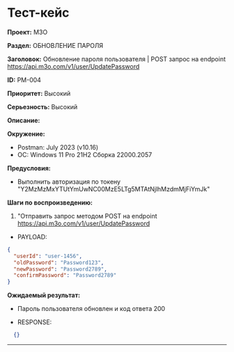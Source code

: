 # Тест-кейс

**Проект:** M3O

**Раздел:** ОБНОВЛЕНИЕ ПАРОЛЯ

**Заголовок:** Обновление пароля пользователя | POST запрос на endpoint <https://api.m3o.com/v1/user/UpdatePassword>

**ID:** PM-004

 **Приоритет:** Высокий

 **Серьезность:** Высокий

**Описание:**

**Окружение:**  

* Postman: July 2023 (v10.16)
* OC: Windows 11 Pro 21H2 Сборка 22000.2057

**Предусловия:**

* Выполнить авторизация по токену "Y2MzMzMxYTUtYmUwNC00MzE5LTg5MTAtNjlhMzdmMjFiYmJk"

**Шаги по воспроизведению:**

1. "Отправить запрос методом POST на endpoint <https://api.m3o.com/v1/user/UpdatePassword>  

* PAYLOAD:

```json
{
  "userId": "user-1456",
  "oldPassword": "Password123",
  "newPassword": "Password2789",
  "confirmPassword": "Password2789"
}
```

**Ожидаемый результат:**

* Пароль пользователя обновлен и код ответа 200

* RESPONSE:

```json
  {}
```

---
